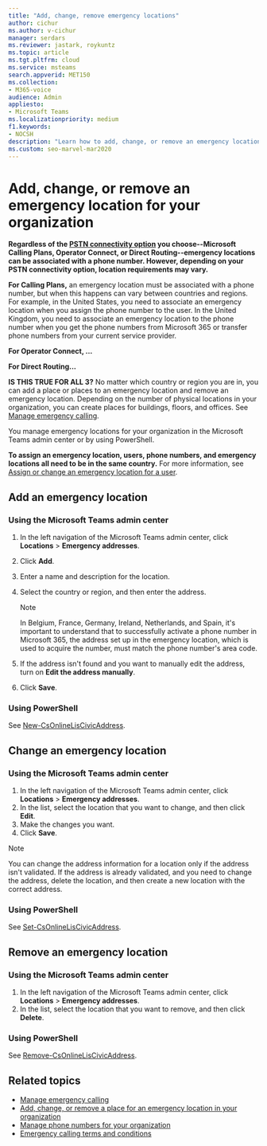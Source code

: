 ```yaml
---
title: "Add, change, remove emergency locations"
author: cichur
ms.author: v-cichur
manager: serdars
ms.reviewer: jastark, roykuntz
ms.topic: article
ms.tgt.pltfrm: cloud
ms.service: msteams
search.appverid: MET150
ms.collection: 
- M365-voice
audience: Admin
appliesto:
- Microsoft Teams
ms.localizationpriority: medium
f1.keywords:
- NOCSH
description: "Learn how to add, change, or remove an emergency location for your organization in the Microsoft Teams admin center. "
ms.custom: seo-marvel-mar2020
---
```


# Add, change, or remove an emergency location for your organization

**Regardless of the [PSTN connectivity option](pstn-connectivity.md) you choose--Microsoft Calling Plans, Operator Connect, or Direct Routing--emergency locations can be associated with a phone number. However, depending on your PSTN connectivity option, location requirements may vary.**

**For Calling Plans,** an emergency location must be associated with a phone number, but when this happens can vary between countries and regions. For example, in the United States, you need to associate an emergency location when you assign the phone number to the user. In the United Kingdom, you need to associate an emergency location to the phone number when you get the phone numbers from Microsoft 365 or transfer phone numbers from your current service provider.

**For Operator Connect, ...**

**For Direct Routing...**

**IS THIS TRUE FOR ALL 3?**
No matter which country or region you are in, you can add a place or places to an emergency location and remove an emergency location. Depending on the number of physical locations in your organization, you can create places for buildings, floors, and offices. See [Manage emergency calling](what-are-emergency-locations-addresses-and-call-routing.md).

You manage emergency locations for your organization in the Microsoft Teams admin center or by using PowerShell.

**To assign an emergency location, users, phone numbers, and emergency locations all need to be in the same country.**  For more information, see [Assign or change an emergency location for a user](assign-change-emergency-location-user.md).
  
## Add an emergency location

### Using the Microsoft Teams admin center

1. In the left navigation of the Microsoft Teams admin center, click **Locations** > **Emergency addresses**.
2. Click **Add**.
3. Enter a name and description for the location.
4. Select the country or region, and then enter the address.

   > [!NOTE]
   > In Belgium, France, Germany, Ireland, Netherlands, and Spain, it's important to understand that to successfully activate a phone number in Microsoft 365, the address set up in the emergency location, which is used to acquire the number, must match the phone number's area code.

5. If the address isn't found and you want to manually edit the address, turn on **Edit the address manually**.
6. Click **Save**.

### Using PowerShell

See [New-CsOnlineLisCivicAddress](/powershell/module/skype/new-csonlineliscivicaddress).
    
## Change an emergency location

### Using the Microsoft Teams admin center

1. In the left navigation of the Microsoft Teams admin center, click **Locations** > **Emergency addresses**.
2. In the list, select the location that you want to change, and then click **Edit**.
3. Make the changes you want.
4. Click **Save**.

> [!NOTE]
> You can change the address information for a location only if the address isn't validated. If the address is already validated, and you need to change the address, delete the location, and then create a new location with the correct address.

### Using PowerShell

See [Set-CsOnlineLisCivicAddress](/powershell/module/skype/set-csonlineliscivicaddress).
    
## Remove an emergency location

### Using the Microsoft Teams admin center

1. In the left navigation of the Microsoft Teams admin center, click **Locations** > **Emergency addresses**.
2. In the list, select the location that you want to remove, and then click **Delete**.

### Using PowerShell

See [Remove-CsOnlineLisCivicAddress](/powershell/module/skype/remove-csonlineliscivicaddress).

## Related topics

- [Manage emergency calling](what-are-emergency-locations-addresses-and-call-routing.md)
- [Add, change, or remove a place for an emergency location in your organization](add-change-remove-emergency-place-organization.md)
- [Manage phone numbers for your organization](/microsoftteams/manage-phone-numbers-for-your-organization)
- [Emergency calling terms and conditions](./emergency-calling-terms-and-conditions.md)